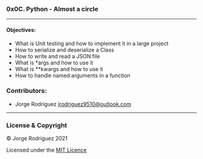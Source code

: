 ### 0x0C. Python - Almost a circle  
---  
#### Objectives:  
- What is Unit testing and how to implement it in a large project  
- How to serialize and deserialize a Class  
- How to write and read a JSON file  
- What is *args and how to use it  
- What is **kwargs and how to use it  
- How to handle named arguments in a function  
### Contributors:  
- Jorge Rodriguez <jrodriguez9510@outlook.com>  
---  
### License & Copyright  
© Jorge Rodriguez 2021  
  
Licensed under the [MIT Licence](LICENSE)  